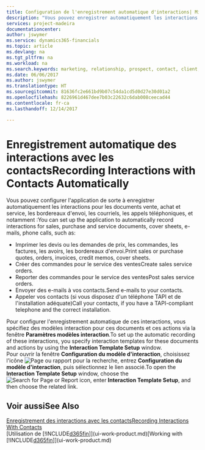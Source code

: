 ```yaml
---
title: Configuration de l'enregistrement automatique d'interactions| Microsoft Docs
description: "Vous pouvez enregistrer automatiquement les interactions client, par exemple, pour les documents ventes, achat et service ou les appels téléphoniques."
services: project-madeira
documentationcenter: 
author: jswymer
ms.service: dynamics365-financials
ms.topic: article
ms.devlang: na
ms.tgt_pltfrm: na
ms.workload: na
ms.search.keywords: marketing, relationship, prospect, contact, client, customer
ms.date: 06/06/2017
ms.author: jswymer
ms.translationtype: HT
ms.sourcegitcommit: 81636fc2e661bd9b07c54da1cd5d0d27e30d01a2
ms.openlocfilehash: 8226961d467dee7b03c22632c6dab008ceecad44
ms.contentlocale: fr-ca
ms.lasthandoff: 12/14/2017

---
```

# <a name="recording-interactions-with-contacts-automatically"></a><span data-ttu-id="23ff2-103">Enregistrement automatique des interactions avec les contacts</span><span class="sxs-lookup"><span data-stu-id="23ff2-103">Recording Interactions with Contacts Automatically</span></span>
<span data-ttu-id="23ff2-104">Vous pouvez configurer l'application de sorte à enregistrer automatiquement les interactions pour les documents vente, achat et service, les bordereaux d'envoi, les courriels, les appels téléphoniques, et notamment :</span><span class="sxs-lookup"><span data-stu-id="23ff2-104">You can set up the application to automatically record interactions for sales, purchase and service documents, cover sheets, e-mails, phone calls, such as:</span></span>

* <span data-ttu-id="23ff2-105">Imprimer les devis ou les demandes de prix, les commandes, les factures, les avoirs, les bordereaux d'envoi.</span><span class="sxs-lookup"><span data-stu-id="23ff2-105">Print sales or purchase quotes, orders, invoices, credit memos, cover sheets.</span></span>
* <span data-ttu-id="23ff2-106">Créer des commandes pour le service des ventes</span><span class="sxs-lookup"><span data-stu-id="23ff2-106">Create sales service orders.</span></span>
* <span data-ttu-id="23ff2-107">Reporter des commandes pour le service des ventes</span><span class="sxs-lookup"><span data-stu-id="23ff2-107">Post sales service orders.</span></span>
* <span data-ttu-id="23ff2-108">Envoyer des e-mails à vos contacts.</span><span class="sxs-lookup"><span data-stu-id="23ff2-108">Send e-mails to your contacts.</span></span>
* <span data-ttu-id="23ff2-109">Appeler vos contacts (si vous disposez d'un téléphone TAPI et de l'installation adéquate)</span><span class="sxs-lookup"><span data-stu-id="23ff2-109">Call your contacts, if you have a TAPI-compliant telephone and the correct installation.</span></span>

<span data-ttu-id="23ff2-110">Pour configurer l'enregistrement automatique de ces interactions, vous spécifiez des modèles interaction pour ces documents et ces actions via la fenêtre **Paramètres modèles interaction**.</span><span class="sxs-lookup"><span data-stu-id="23ff2-110">To set up the automatic recording of these interactions, you specify interaction templates for these documents and actions by using the **Interaction Template Setup** window.</span></span>  
<span data-ttu-id="23ff2-111">Pour ouvrir la fenêtre **Configuration du modèle d'interaction**, choisissez l'icône ![Page ou rapport pour la recherche](media/ui-search/search_small.png "icône Page ou rapport pour la recherche"), entrez **Configuration du modèle d'interaction**, puis sélectionnez le lien associé.</span><span class="sxs-lookup"><span data-stu-id="23ff2-111">To open the **Interaction Template Setup** window, choose the ![Search for Page or Report](media/ui-search/search_small.png "Search for Page or Report icon") icon, enter **Interaction Template Setup**, and then choose the related link.</span></span>

## <a name="see-also"></a><span data-ttu-id="23ff2-112">Voir aussi</span><span class="sxs-lookup"><span data-stu-id="23ff2-112">See Also</span></span>
[<span data-ttu-id="23ff2-113">Enregistrement des interactions avec les contacts</span><span class="sxs-lookup"><span data-stu-id="23ff2-113">Recording Interactions With Contacts</span></span>](marketing-interactions.md)  
<span data-ttu-id="23ff2-114">[Utilisation de [!INCLUDE[d365fin](includes/d365fin_md.md)]](ui-work-product.md)</span><span class="sxs-lookup"><span data-stu-id="23ff2-114">[Working with [!INCLUDE[d365fin](includes/d365fin_md.md)]](ui-work-product.md)</span></span>  

